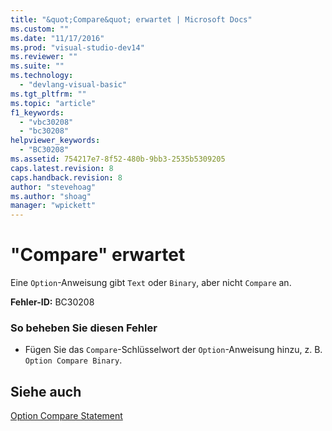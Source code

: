 ```yaml
---
title: "&quot;Compare&quot; erwartet | Microsoft Docs"
ms.custom: ""
ms.date: "11/17/2016"
ms.prod: "visual-studio-dev14"
ms.reviewer: ""
ms.suite: ""
ms.technology: 
  - "devlang-visual-basic"
ms.tgt_pltfrm: ""
ms.topic: "article"
f1_keywords: 
  - "vbc30208"
  - "bc30208"
helpviewer_keywords: 
  - "BC30208"
ms.assetid: 754217e7-8f52-480b-9bb3-2535b5309205
caps.latest.revision: 8
caps.handback.revision: 8
author: "stevehoag"
ms.author: "shoag"
manager: "wpickett"
---
```

# &quot;Compare&quot; erwartet
Eine `Option`\-Anweisung gibt `Text` oder `Binary`, aber nicht `Compare` an.  
  
 **Fehler\-ID:** BC30208  
  
### So beheben Sie diesen Fehler  
  
-   Fügen Sie das `Compare`\-Schlüsselwort der `Option`\-Anweisung hinzu, z. B. `Option Compare Binary`.  
  
## Siehe auch  
 [Option Compare Statement](../../visual-basic/language-reference/statements/option-compare-statement.md)